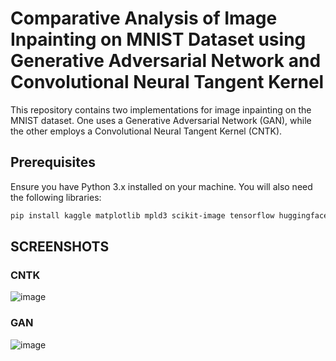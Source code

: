 # Comparative Analysis of Image Inpainting on MNIST Dataset using Generative Adversarial Network and Convolutional Neural Tangent Kernel

This repository contains two implementations for image inpainting on the MNIST dataset. One uses a Generative Adversarial Network (GAN), while the other employs a Convolutional Neural Tangent Kernel (CNTK).
## Prerequisites

Ensure you have Python 3.x installed on your machine. You will also need the following libraries:

```bash
pip install kaggle matplotlib mpld3 scikit-image tensorflow huggingface_hub
```

## SCREENSHOTS
### CNTK
![image](https://github.com/user-attachments/assets/716ee713-6d6d-4d6a-a8db-4414554bb5b3)

### GAN
![image](https://github.com/user-attachments/assets/f12a9c7e-b404-41fe-8740-a5988e8d5f06)
